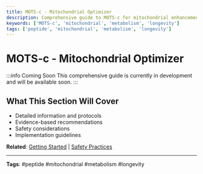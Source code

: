```yaml
---
title: MOTS-c - Mitochondrial Optimizer
description: Comprehensive guide to MOTS-c for mitochondrial enhancement, metabolism, and longevity.
keywords: ['MOTS-c', 'mitochondrial', 'metabolism', 'longevity']
tags: ['peptide', 'mitochondrial', 'metabolism', 'longevity']
---
```


# MOTS-c - Mitochondrial Optimizer

:::info Coming Soon
This comprehensive guide is currently in development and will be available soon.
:::

## What This Section Will Cover

- Detailed information and protocols
- Evidence-based recommendations
- Safety considerations
- Implementation guidelines

**Related**: [Getting Started](../implementation/getting-started) | [Safety Practices](../ebook/safety-practices)

---

**Tags**: #peptide #mitochondrial #metabolism #longevity
